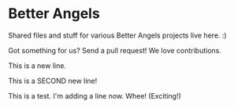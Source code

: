 # Better Angels

Shared files and stuff for various Better Angels projects live here. :)

Got something for us? Send a pull request! We love contributions.

This is a new line.

This is a SECOND new line!

This is a test. I'm adding a line now. Whee! (Exciting!)
